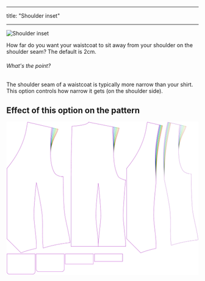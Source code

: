 ***

title: "Shoulder inset"

***

![Shoulder inset](shoulderinset.svg)

How far do you want your waistcoat to sit away from your shoulder on the shoulder seam? The default is 2cm.

<Note>

###### What's the point?

The shoulder seam of a waistcoat is typically more narrow than your shirt. This option controls how narrow it gets (on the shoulder side).

</Note>

## Effect of this option on the pattern

![This image shows the effect of this option by superimposing several variants that have a different value for this option](wahid_shoulderinset_sample.svg "Effect of this option on the pattern")
